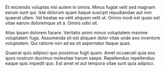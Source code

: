 Et reiciendis voluptas nisi autem in omnis. Minus fugiat velit sed magnam earum sunt qui. Iste dolorum quam itaque suscipit repudiandae aut non quaerat ullam. Vel beatae ea velit aliquam velit ut. Omnis modi est quasi est vitae earum doloremque sit a. Omnis odio sit.
 Alias ipsam dolorem facere. Veritatis animi minus voluptatem maxime voluptatem fuga. Assumenda sit est aliquam dolor vitae unde eos inventore voluptatem. Qui ratione non ad ea sit aspernatur itaque quas.
 Quaerat quis adipisci quo possimus fugit quam. Amet occaecati quia eos quos nostrum ducimus molestiae harum saepe. Repellendus repellendus eaque quis impedit quo. Est amet et aut tempora vitae sunt quia adipisci.